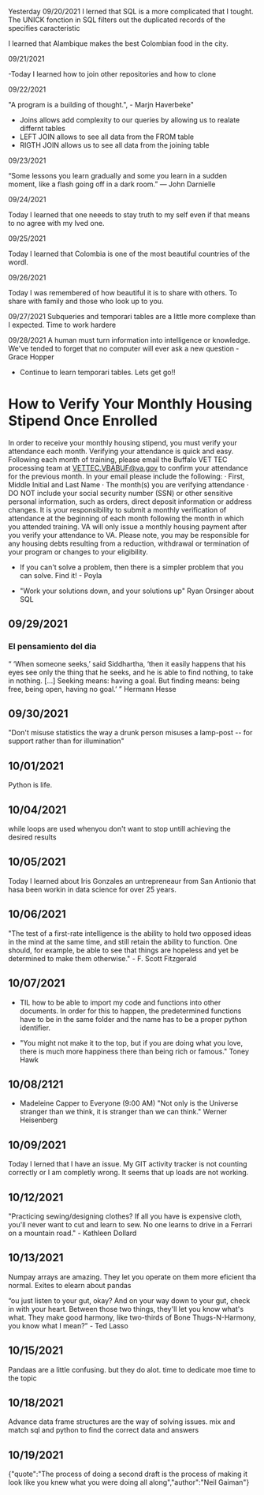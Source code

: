 
Yesterday 09/20/2021
 I lerned that SQL is a more complicated that I tought. 
 The UNICK fonction in SQL filters out the duplicated records of the specifies caracteristic 

 I learned that Alambique makes the best Colombian food in the city.

09/21/2021

-Today I learned how to join other repositories and how to clone 

09/22/2021

"A program is a building of thought.", - Marjn Haverbeke"

- Joins allows add complexity to our queries by allowing us to realate differnt tables
- LEFT JOIN allows to see all data from the FROM table
- RIGTH JOIN allows us to see all data from the joining table

09/23/2021

“Some lessons you learn gradually and some you learn in a sudden moment, like a flash going off in a dark room.”
 ―  John Darnielle

  09/24/2021

Today I learned that one neeeds to stay truth to my self even if that means to no agree with my lved one.

09/25/2021

Today I learned that Colombia is one of the most beautiful countries of the wordl.

09/26/2021

Today I was remembered of how beautiful it is to share with others. To share with family and those who look up to you. 

09/27/2021 
Subqueries and temporari tables are a little more complexe than I expected. Time to work hardere

09/28/2021
A human must turn information into intelligence or knowledge. We've tended to forget that no computer will ever ask a new question - Grace Hopper

- Continue to learn temporari tables. Lets get go!!

# How to Verify Your Monthly Housing Stipend Once Enrolled

In order to receive your monthly housing stipend, you must verify your attendance each month. Verifying your attendance is quick and easy.  Following each month of training, please email the Buffalo VET TEC processing team at VETTEC.VBABUF@va.gov  to confirm your attendance for the previous month. 
In your email please include the following:
·         First, Middle Initial and Last Name
·         The month(s) you are verifying attendance
·         DO NOT include your social security number (SSN) or other sensitive personal information, such as orders, direct deposit information or address changes.
It is your responsibility to submit a monthly verification of attendance at the beginning of each month following the month in which you attended training.  VA will only issue a monthly housing payment after you verify your attendance to VA.  Please note, you may be responsible for any housing debts resulting from a reduction, withdrawal or termination of your program or changes to your eligibility.

- If you can't solve a problem, then there is a simpler problem that you can solve. Find it!  - Poyla

- "Work your solutions down, and your solutions up" Ryan Orsinger about SQL 

## 09/29/2021

### El pensamiento del dia

“ ‘When someone seeks,’ said Siddhartha, ‘then it easily happens that his eyes see only the thing that he seeks, and he is able to find nothing, to take in nothing. [...] Seeking means: having a goal. But finding means: being free, being open, having no goal.’ ” Hermann Hesse

## 09/30/2021

"Don't misuse statistics the way a drunk person misuses a lamp-post -- for support rather than for illumination"

## 10/01/2021
Python is life.

## 10/04/2021
 while loops are used whenyou don't want to stop untill achieving the desired results

 ## 10/05/2021
Today I learned about Iris Gonzales an untrepreneaur from San Antionio that hasa been workin in data science for over 25 years.

## 10/06/2021
"The test of a first-rate intelligence is the ability to hold two opposed ideas in the mind at the same time, and still retain the ability to function. One should, for example, be able to see that things are hopeless and yet be determined to make them otherwise." - F. Scott Fitzgerald


## 10/07/2021
- TIL how to be able to import my code and functions into other documents. In order for this to happen, the predetermined functions have to be in the same folder and the name has to be a proper python identifier.

- "You might not make it to the top, but if you are doing what you love, there is much more happiness there than being rich or famous." Toney Hawk

## 10/08/2121

- Madeleine Capper to Everyone (9:00 AM)
"Not only is the Universe stranger than we think, it is stranger than we can think."
Werner Heisenberg

## 10/09/2021 

Today I lerned that I have an issue. My GIT activity tracker is not counting correctly or I am completly wrong. It seems that up loads are not working.

## 10/12/2021

"Practicing sewing/designing clothes? If all you have is expensive cloth, you'll never want to cut and learn to sew. No one learns to drive in a Ferrari on a mountain road." - Kathleen Dollard

## 10/13/2021

Numpay arrays are amazing. They let you operate on them more eficient tha normal. Exites to elearn about pandas

“ou just listen to your gut, okay? And on your way down to your gut, check in with your heart. Between those two things, they'll let you know what's what. They make good harmony, like two-thirds of Bone Thugs-N-Harmony, you know what I mean?” - Ted Lasso

## 10/15/2021

Pandaas are a little confusing. but they do alot. time to dedicate moe time to the topic

## 10/18/2021

Advance data frame structures are the way of solving issues. mix and match sql and python to find the correct data and answers

## 10/19/2021

{"quote":"The process of doing a second draft is the process of making it look like you knew what you were doing all along","author":"Neil Gaiman"}